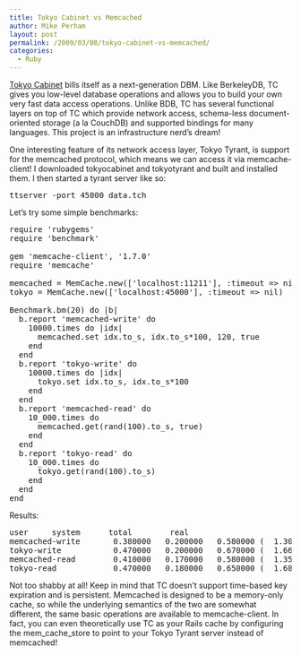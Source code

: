 ```yaml
---
title: Tokyo Cabinet vs Memcached
author: Mike Perham
layout: post
permalink: /2009/03/08/tokyo-cabinet-vs-memcached/
categories:
  - Ruby
---
```

[Tokyo Cabinet][1] bills itself as a next-generation DBM. Like BerkeleyDB, TC gives you low-level database operations and allows you to build your own very fast data access operations. Unlike BDB, TC has several functional layers on top of TC which provide network access, schema-less document-oriented storage (a la CouchDB) and supported bindings for many languages. This project is an infrastructure nerd&#8217;s dream!

One interesting feature of its network access layer, Tokyo Tyrant, is support for the memcached protocol, which means we can access it via memcache-client! I downloaded tokyocabinet and tokyotyrant and built and installed them. I then started a tyrant server like so:

<pre>ttserver -port 45000 data.tch
</pre>

Let&#8217;s try some simple benchmarks:

<pre lang="ruby">require 'rubygems'
require 'benchmark'

gem 'memcache-client', '1.7.0'
require 'memcache'

memcached = MemCache.new(['localhost:11211'], :timeout => nil)
tokyo = MemCache.new(['localhost:45000'], :timeout => nil)

Benchmark.bm(20) do |b|
  b.report 'memcached-write' do
    10000.times do |idx|
      memcached.set idx.to_s, idx.to_s*100, 120, true
    end
  end
  b.report 'tokyo-write' do
    10000.times do |idx|
      tokyo.set idx.to_s, idx.to_s*100
    end
  end
  b.report 'memcached-read' do
    10_000.times do
      memcached.get(rand(100).to_s, true)
    end
  end
  b.report 'tokyo-read' do
    10_000.times do
      tokyo.get(rand(100).to_s)
    end
  end
end
</pre>

Results:

<pre>user     system      total        real
memcached-write       0.380000   0.200000   0.580000 (  1.308354)
tokyo-write           0.470000   0.200000   0.670000 (  1.663922)
memcached-read        0.410000   0.170000   0.580000 (  1.354334)
tokyo-read            0.470000   0.180000   0.650000 (  1.688558)
</pre>

Not too shabby at all! Keep in mind that TC doesn&#8217;t support time-based key expiration and is persistent. Memcached is designed to be a memory-only cache, so while the underlying semantics of the two are somewhat different, the same basic operations are available to memcache-client. In fact, you can even theoretically use TC as your Rails cache by configuring the mem\_cache\_store to point to your Tokyo Tyrant server instead of memcached!

 [1]: http://www.igvita.com/2009/02/13/tokyo-cabinet-beyond-key-value-store/